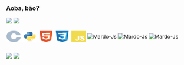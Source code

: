 ### Aoba, bão?
<div>
<img heigth = "180em" src="https://github-readme-stats.vercel.app/api?username=Madara763&show_icons=true&theme=highcontrast"/>
<img heigth = "180em" src="https://github-readme-stats.vercel.app/api/top-langs/?username=Madara763&layout=compact&theme=highcontrast"/>
</div>

<div style="display: inline_block"><br>
  <img align="center" alt="Mardo-C" height="30" width="40" src="https://raw.githubusercontent.com/devicons/devicon/master/icons/c/c-original.svg">
  <img align="center" alt="Mardo-Python" height="30" width="40" src="https://raw.githubusercontent.com/devicons/devicon/master/icons/python/python-original.svg">
  <img align="center" alt="Mardo-HTML" height="30" width="40" src="https://raw.githubusercontent.com/devicons/devicon/master/icons/html5/html5-original.svg">
  <img align="center" alt="Mardo-CSS" height="30" width="40" src="https://raw.githubusercontent.com/devicons/devicon/master/icons/css3/css3-original.svg">
  <img align="center" alt="Mardo-Js" height="30" width="40" src="https://raw.githubusercontent.com/devicons/devicon/master/icons/javascript/javascript-plain.svg">
  <img align="center" alt="Mardo-Js" height="30" width="40" src="https://cdn.jsdelivr.net/gh/devicons/devicon/icons/bash/bash-original.svg">
  <img align="center" alt="Mardo-Js" height="30" width="40" src="https://cdn.jsdelivr.net/gh/devicons/devicon/icons/linux/linux-original.svg">
  <img align="center" alt="Mardo-Js" height="30" width="40" src="https://cdn.jsdelivr.net/gh/devicons/devicon/icons/vscode/vscode-original-wordmark.svg">
           
</div>

##

<div> 
  <a href="https://www.instagram.com/mardo_nunes/" target="blank"><img src="https://img.shields.io/badge/-Instagram-%23E4405F?style=for-the-badge&logo=instagram&logoColor=white" target="_blank"></a> 
  <a href="https://www.linkedin.com/in/mardo-nunes/" target="_blank"><img src="https://img.shields.io/badge/-LinkedIn-%230077B5?style=for-the-badge&logo=linkedin&logoColor=white" target="_blank"></a> 
  
</div>
